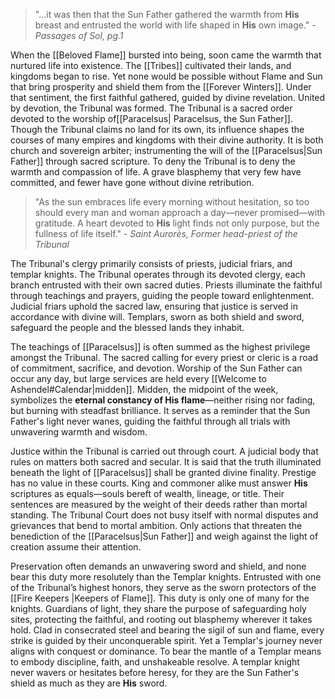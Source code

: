 > "...it was then that the Sun Father gathered the warmth from **His** breast and entrusted the world with life shaped in **His** own image." - *Passages of Sol, pg.1*

When the [[Beloved Flame]] bursted into being, soon came the warmth that nurtured life into existence. The [[Tribes]] cultivated their lands, and kingdoms began to rise. Yet none would be possible without Flame and Sun that bring prosperity and shield them from the [[Forever Winters]]. Under that sentiment, the first faithful gathered, guided by divine revelation. United by devotion, the Tribunal was formed. The Tribunal is a sacred order devoted to the worship of[[Paracelsus| Paracelsus, the Sun Father]]. Though the Tribunal claims no land for its own, its influence shapes the courses of many empires and kingdoms with their divine authority. It is both church and sovereign arbiter; instrumenting the will of the [[Paracelsus|Sun Father]] through sacred scripture. To deny the Tribunal is to deny the warmth and compassion of life. A grave blasphemy that very few have committed, and fewer have gone without divine retribution. 

> "As the sun embraces life every morning without hesitation, so too should every man and woman approach a day—never promised—with gratitude. A heart devoted to **His** light finds not only purpose, but the fullness of life itself." - *Saint Aurorès, Former head-priest of the Tribunal*


The Tribunal's clergy primarily consists of priests, judicial friars, and templar knights. The Tribunal operates through its devoted clergy, each branch entrusted with their own sacred duties. Priests illuminate the faithful through teachings and prayers, guiding the people toward enlightenment. Judicial friars uphold the sacred law, ensuring that justice is served in accordance with divine will. Templars, sworn as both shield and sword, safeguard the people and the blessed lands they inhabit. 

The teachings of [[Paracelsus]] is often summed as the highest privilege amongst the Tribunal. The sacred calling for every priest or cleric is a road of commitment, sacrifice, and devotion. Worship of the Sun Father can occur any day, but large services are held every [[Welcome to Ashendel#Calendar|midden]]. Midden, the midpoint of the week, symbolizes the **eternal constancy of His flame**—neither rising nor fading, but burning with steadfast brilliance. It serves as a reminder that the Sun Father's light never wanes, guiding the faithful through all trials with unwavering warmth and wisdom.

Justice within the Tribunal is carried out through court. A judicial body that rules on matters both sacred and secular. It is said that the truth illuminated beneath the light of [[Paracelsus]] shall be granted divine finality. Prestige has no value in these courts. King and commoner alike must answer **His** scriptures as equals—souls bereft of wealth, lineage, or title. Their sentences are measured by the weight of their deeds rather than mortal standing. The Tribunal Court does not busy itself with normal disputes and grievances that bend to mortal ambition. Only actions that threaten the benediction of the [[Paracelsus|Sun Father]] and weigh against the light of creation assume their attention.

Preservation often demands an unwavering sword and shield, and none bear this duty more resolutely than the Templar knights. Entrusted with one of the Tribunal’s highest honors, they serve as the sworn protectors of the [[Fire Keepers |Keepers of Flame]]. This duty is only one of many for the knights. Guardians of light, they share the purpose of safeguarding holy sites, protecting the faithful, and rooting out blasphemy wherever it takes hold. Clad in consecrated steel and bearing the sigil of sun and flame, every strike is guided by their unconquerable spirit. Yet a Templar's journey never aligns with conquest or dominance. To bear the mantle of a Templar means to embody discipline, faith, and unshakeable resolve. A templar knight never wavers or hesitates before heresy, for they are the Sun Father's shield as much as they are **His** sword.

